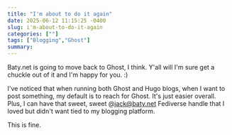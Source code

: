 ```yaml
---
title: "I'm about to do it again"
date: 2025-06-12 11:15:25 -0400
slug: i'm-about-to-do-it-again
categories: [""]
tags: ["Blogging","Ghost"]
summary: 
---
```


Baty.net is going to move back to Ghost, I think. Y'all will I'm sure get a chuckle out of it and I'm happy for you. :)

I've noticed that when running both Ghost and Hugo blogs, when I want to post something, my default is to reach for Ghost. It's just easier overall. Plus, I can have that sweet, sweet @jack@baty.net Fediverse handle that I loved but didn't want tied to my blogging platform.

This is fine.

